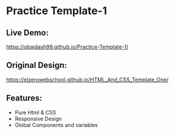 # Practice Template-1

## Live Demo:
  https://obaidash99.github.io/Practice-Template-1/

## Original Design: 
  https://elzerowebschool.github.io/HTML_And_CSS_Template_One/

## Features: 
  - Pure Html & CSS
  - Responsive Design
  - Global Components and variables
